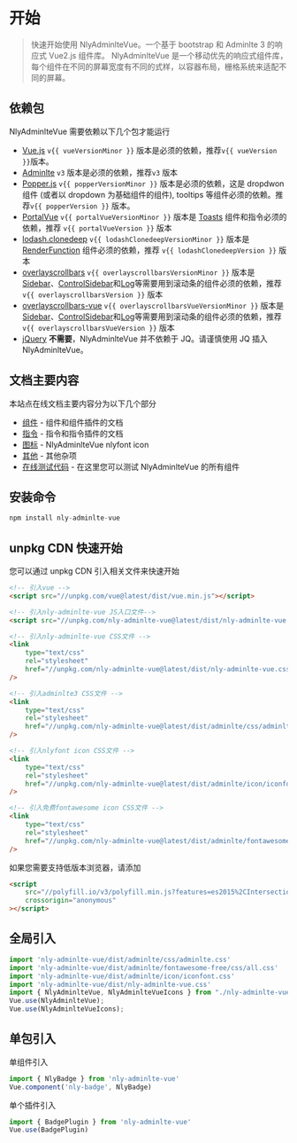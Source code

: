 # 开始

> 快速开始使用 NlyAdminlteVue。一个基于 bootstrap 和 Adminlte 3 的响应式 Vue2.js 组件库。
> NlyAdminlteVue 是一个移动优先的响应式组件库，每个组件在不同的屏幕宽度有不同的式样，以容器布局，栅格系统来适配不同的屏幕。

## 依赖包

NlyAdminlteVue 需要依赖以下几个包才能运行

-   [Vue.js](https://vuejs.org/) `v{{ vueVersionMinor }}` 版本是必须的依赖，推荐`v{{ vueVersion }}`版本。
-   [Adminlte](https://adminlte.io/) `v3` 版本是必须的依赖，推荐`v3` 版本
-   [Popper.js](https://popper.js.org/) `v{{ popperVersionMinor }}` 版本是必须的依赖，这是 dropdwon 组件 (或者以 dropdown 为基础组件的组件), tooltips 等组件必须的依赖。推荐`v{{ popperVersion }}` 版本。
-   [PortalVue](https://portal-vue.linusb.org/) `v{{ portalVueVersionMinor }}` 版本是 [Toasts](/docs/components/toast) 组件和指令必须的依赖，推荐 `v{{ portalVueVersion }}` 版本
-   [lodash.clonedeep](https://lodash.com/) `v{{ lodashClonedeepVersionMinor }}` 版本是 [RenderFunction](/docs/components/render-function) 组件必须的依赖，推荐 `v{{ lodashClonedeepVersion }}` 版本
-   [overlayscrollbars](https://kingsora.github.io/OverlayScrollbars/) `v{{ overlayscrollbarsVersionMinor }}` 版本是 [Sidebar](/docs/components/sidebar)、[ControlSidebar](/docs/components/control-sidebar)和[Log](/docs/components/log)等需要用到滚动条的组件必须的依赖，推荐 `v{{ overlayscrollbarsVersion }}` 版本
-   [overlayscrollbars-vue](https://kingsora.github.io/OverlayScrollbars/frameworks/vue/) `v{{ overlayscrollbarsVueVersionMinor }}` 版本是 [Sidebar](/docs/components/sidebar)、[ControlSidebar](/docs/components/control-sidebar)和[Log](/docs/components/log)等需要用到滚动条的组件必须的依赖，推荐 `v{{ overlayscrollbarsVueVersion }}` 版本
-   [jQuery](https://jquery.com/) **不需要**，NlyAdminlteVue 并不依赖于 JQ。请谨慎使用 JQ 插入 NlyAdminlteVue。

## 文档主要内容

本站点在线文档主要内容分为以下几个部分

-   [组件](/docs/components) - 组件和组件插件的文档
-   [指令](/docs/directives) - 指令和指令插件的文档
-   [图标](/docs/icons) - NlyAdminlteVue nlyfont icon
-   [其他](/docs/misc) - 其他杂项
-   [在线测试代码](/play) - 在这里您可以测试 NlyAdminlteVue 的所有组件

## 安装命令

```js
npm install nly-adminlte-vue
```

## unpkg CDN 快速开始

您可以通过 unpkg CDN 引入相关文件来快速开始

```html
<!-- 引入vue -->
<script src="//unpkg.com/vue@latest/dist/vue.min.js"></script>

<!-- 引入nly-adminlte-vue JS入口文件-->
<script src="//unpkg.com/nly-adminlte-vue@latest/dist/nly-adminlte-vue.common.js"></script>

<!-- 引入nly-adminlte-vue CSS文件 -->
<link
	type="text/css"
	rel="stylesheet"
	href="//unpkg.com/nly-adminlte-vue@latest/dist/nly-adminlte-vue.css"
/>

<!-- 引入adminlte3 CSS文件 -->
<link
	type="text/css"
	rel="stylesheet"
	href="//unpkg.com/nly-adminlte-vue@latest/dist/adminlte/css/adminlte.css"
/>

<!-- 引入nlyfont icon CSS文件 -->
<link
	type="text/css"
	rel="stylesheet"
	href="//unpkg.com/nly-adminlte-vue@latest/dist/adminlte/icon/iconfont.css"
/>

<!-- 引入免费fontawesome icon CSS文件 -->
<link
	type="text/css"
	rel="stylesheet"
	href="//unpkg.com/nly-adminlte-vue@latest/dist/adminlte/fontawesome-free/css/all.css"
/>
```

如果您需要支持低版本浏览器，请添加

```html
<script
	src="//polyfill.io/v3/polyfill.min.js?features=es2015%2CIntersectionObserver"
	crossorigin="anonymous"
></script>
```

## 全局引入

```js
import 'nly-adminlte-vue/dist/adminlte/css/adminlte.css'
import 'nly-adminlte-vue/dist/adminlte/fontawesome-free/css/all.css'
import 'nly-adminlte-vue/dist/adminlte/icon/iconfont.css'
import 'nly-adminlte-vue/dist/nly-adminlte-vue.css'
import { NlyAdminlteVue, NlyAdminlteVueIcons } from "./nly-adminlte-vue";
Vue.use(NlyAdminlteVue);
Vue.use(NlyAdminlteVueIcons);
```

## 单包引入

单组件引入

```js
import { NlyBadge } from 'nly-adminlte-vue'
Vue.component('nly-badge', NlyBadge)
```

单个插件引入

```js
import { BadgePlugin } from 'nly-adminlte-vue'
Vue.use(BadgePlugin)
```